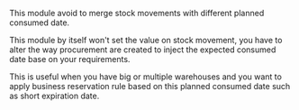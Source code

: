 This module avoid to merge stock movements with different planned
consumed date.

This module by itself won't set the value on stock movement, you have to
alter the way procurement are created to inject the expected consumed
date base on your requirements.

This is useful when you have big or multiple warehouses and you want to
apply business reservation rule based on this planned consumed date such
as short expiration date.
